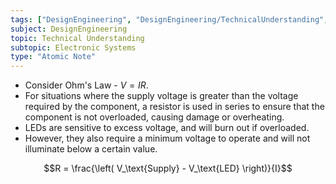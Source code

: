 ```yaml
---
tags: ["DesignEngineering", "DesignEngineering/TechnicalUnderstanding", "DesignEngineering/TechnicalUnderstanding/ElectronicSystems", "DesignEngineering/TechnicalUnderstanding/ElectronicSystems/Components"]
subject: DesignEngineering
topic: Technical Understanding
subtopic: Electronic Systems
type: "Atomic Note"
---
```


 - Consider Ohm's Law - $V = IR$.
-  For situations where the supply voltage is greater than the voltage required by the component, a resistor is used in series to ensure that the component is not overloaded, causing damage or overheating.
- LEDs are sensitive to excess voltage, and will burn out if overloaded.
- However, they also require a minimum voltage to operate and will not illuminate below a certain value.

$$R = \frac{\left( V_\text{Supply} - V_\text{LED} \right)}{I}$$